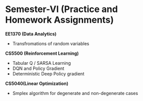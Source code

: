 # Semester-VI (Practice and Homework Assignments)

**EE1370 (Data Analytics)**
- Transfromations of random variables 

**CS5500 (Reinforcement Learning)**
- Tabular Q / SARSA Learning
- DQN and Policy Gradient
- Deterministic Deep Policy gradient

**CS5040(Linear Optimization)**
- Smplex algorithm for degenerate and non-degenerate cases
